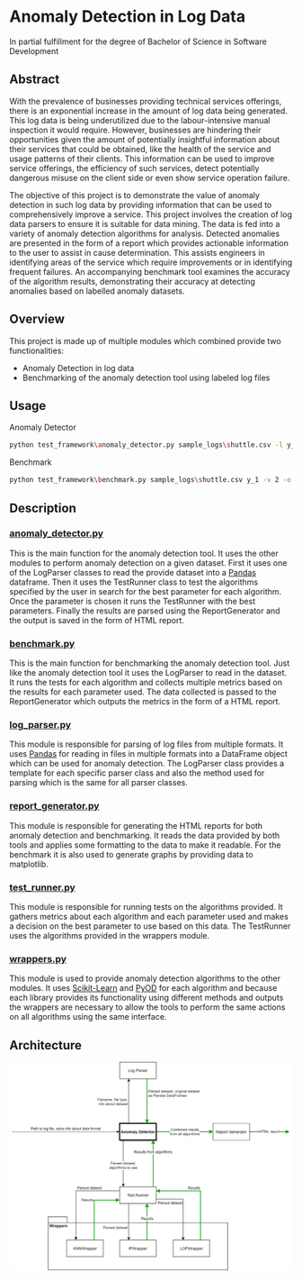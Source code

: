 # Anomaly Detection in Log Data
In partial fulfillment for the degree of Bachelor of Science in Software Development

## Abstract
With the prevalence of businesses providing technical services offerings, there is an exponential increase in the amount of log data being generated. This log data is being underutilized due to the labour-intensive manual inspection it would require. However, businesses are hindering their opportunities given the amount of potentially insightful information about their services that could be obtained, like the health of the service and usage patterns of their clients. This information can be used to improve service offerings, the efficiency of such services, detect potentially dangerous misuse on the client side or even show service operation failure. 

The objective of this project is to demonstrate the value of anomaly detection in such log data by providing information that can be used to comprehensively improve a service. This project involves the creation of log data parsers to ensure it is suitable for data mining. The data is fed into a variety of anomaly detection algorithms for analysis. Detected anomalies are presented in the form of a report which provides actionable information to the user to assist in cause determination. This assists engineers in identifying areas of the service which require improvements or in identifying frequent failures. An accompanying benchmark tool examines the accuracy of the algorithm results, demonstrating their accuracy at detecting anomalies based on labelled anomaly datasets.

## Overview
This project is made up of multiple modules which combined provide two functionalities:
- Anomaly Detection in log data
- Benchmarking of the anomaly detection tool using labeled log files

## Usage
Anomaly Detector
```bash
python test_framework\anomaly_detector.py sample_logs\shuttle.csv -l y_1 -v 2 -o sample_results\shuttle\anomaly
```

Benchmark
```bash
python test_framework\benchmark.py sample_logs\shuttle.csv y_1 -v 2 -o sample_results\shuttle\benchmark
```

## Description
### [anomaly_detector.py](test_framework/anomaly_detector.py)
This is the main function for the anomaly detection tool. It uses the other modules to perform anomaly detection on a given dataset. 
First it uses one of the LogParser classes to read the provide dataset into a [Pandas](https://pandas.pydata.org/pandas-docs/stable/index.html) dataframe. Then it uses the TestRunner class to test the algorithms specified by the user in search for the best parameter for each algorithm. Once the parameter is chosen it runs the TestRunner with the best parameters. Finally the results are parsed using the ReportGenerator and the output is saved in the form of HTML report.

### [benchmark.py](test_framework/benchmark.py)
This is the main function for benchmarking the anomaly detection tool. Just like the anomaly detection tool it uses the LogParser to read in the dataset. It runs the tests for each algorithm and collects multiple metrics based on the results for each parameter used. The data collected is passed to the ReportGenerator which outputs the metrics in the form of a HTML report.

### [log_parser.py](test_framework/log_parser.py)
This module is responsible for parsing of log files from multiple formats. It uses [Pandas](https://pandas.pydata.org/pandas-docs/stable/index.html) for reading in files in multiple formats into a DataFrame object which can be used for anomaly detection. The LogParser class provides a template for each specific parser class and also the method used for parsing which is the same for all parser classes.

### [report_generator.py](test_framework/report_generator.py)
This module is responsible for generating the HTML reports for both anomaly detection and benchmarking. It reads the data provided by both tools and applies some formatting to the data to make it readable. For the benchmark it is also used to generate graphs by providing data to matplotlib.

### [test_runner.py](test_framework/test_runner.py)
This module is responsible for running tests on the algorithms provided. It gathers metrics about each algorithm and each parameter used and makes a decision on the best parameter to use based on this data. The TestRunner uses the algorithms provided in the wrappers module.

### [wrappers.py](test_framework/wrappers.py)
This module is used to provide anomaly detection algorithms to the other modules. It uses [Scikit-Learn](https://scikit-learn.org/) and [PyOD](https://pyod.readthedocs.io/en/latest/) for each algorithm and because each library provides its functionality using different methods and outputs the wrappers are necessary to allow the tools to perform the same actions on all algorithms using the same interface.

## Architecture
![Architecture Diagram](arch_diagram.png)

